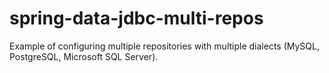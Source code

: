 # spring-data-jdbc-multi-repos

Example of configuring multiple repositories with multiple dialects (MySQL, PostgreSQL, Microsoft SQL Server).
